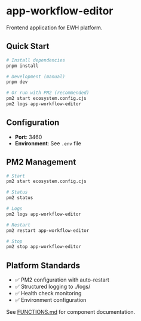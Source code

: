 # app-workflow-editor

Frontend application for EWH platform.

## Quick Start

```bash
# Install dependencies
pnpm install

# Development (manual)
pnpm dev

# Or run with PM2 (recommended)
pm2 start ecosystem.config.cjs
pm2 logs app-workflow-editor
```

## Configuration

- **Port**: 3460
- **Environment**: See `.env` file

## PM2 Management

```bash
# Start
pm2 start ecosystem.config.cjs

# Status
pm2 status

# Logs
pm2 logs app-workflow-editor

# Restart
pm2 restart app-workflow-editor

# Stop
pm2 stop app-workflow-editor
```

## Platform Standards

- ✅ PM2 configuration with auto-restart
- ✅ Structured logging to ./logs/
- ✅ Health check monitoring
- ✅ Environment configuration

See [FUNCTIONS.md](./FUNCTIONS.md) for component documentation.
